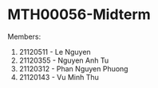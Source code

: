 # MTH00056-Midterm
 
Members:
1. 21120511 - Le Nguyen
2. 21120355 - Nguyen Anh Tu
3. 21120312 - Phan Nguyen Phuong
4. 21120143 - Vu Minh Thu